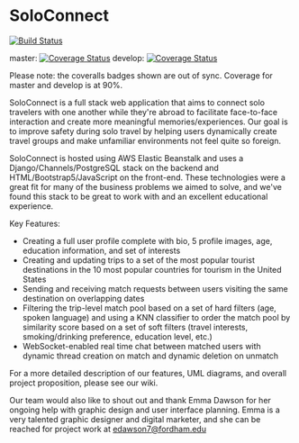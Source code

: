 # SoloConnect
[![Build Status](https://app.travis-ci.com/gcivil-nyu-org/Wednesday-Fall2023-Team-5.svg?branch=develop)](https://app.travis-ci.com/gcivil-nyu-org/Wednesday-Fall2023-Team-5)

master: [![Coverage Status](https://coveralls.io/repos/github/gcivil-nyu-org/Wednesday-Fall2023-Team-5/badge.svg?branch=master)](https://coveralls.io/github/gcivil-nyu-org/Wednesday-Fall2023-Team-5?branch=master)
develop: [![Coverage Status](https://coveralls.io/repos/github/gcivil-nyu-org/Wednesday-Fall2023-Team-5/badge.svg?branch=develop)](https://coveralls.io/github/gcivil-nyu-org/Wednesday-Fall2023-Team-5?branch=develop)

Please note: the coveralls badges shown are out of sync. Coverage for master and develop is at 90%.

SoloConnect is a full stack web application that aims to connect solo travelers with one another while they're abroad to facilitate face-to-face interaction and create more meaningful memories/experiences. Our goal is to improve safety during solo travel by helping users dynamically create travel groups and make unfamiliar environments not feel quite so foreign. 

SoloConnect is hosted using AWS Elastic Beanstalk and uses a Django/Channels/PostgreSQL stack on the backend and HTML/Bootstrap5/JavaScript on the front-end. These technologies were a great fit for many of the business problems we aimed to solve, and we've found this stack to be great to work with and an excellent educational experience.

Key Features:
- Creating a full user profile complete with bio, 5 profile images, age, education information, and set of interests
- Creating and updating trips to a set of the most popular tourist destinations in the 10 most popular countries for tourism in the United States
- Sending and receiving match requests between users visiting the same destination on overlapping dates
- Filtering the trip-level match pool based on a set of hard filters (age, spoken language) and using a KNN classifier to order the match pool by similarity score based on a set of soft filters (travel interests, smoking/drinking preference, education level, etc.)
- WebSocket-enabled real time chat between matched users with dynamic thread creation on match and dynamic deletion on unmatch

For a more detailed description of our features, UML diagrams, and overall project proposition, please see our wiki.

Our team would also like to shout out and thank Emma Dawson for her ongoing help with graphic design and user interface planning. Emma is a very talented graphic designer and digital marketer, and she can be reached for project work at edawson7@fordham.edu

